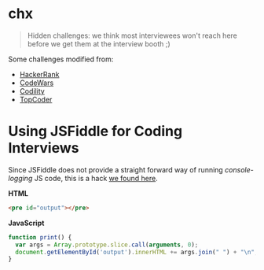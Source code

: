 # chx
>Hidden challenges: we think most interviewees won't reach here before we get them at the interview booth ;)

Some challenges modified from:

- [HackerRank](http://hackerrank.com)
- [CodeWars](https://www.codewars.com/)
- [Codility](http://codility.com)
- [TopCoder](http://topcoder.com)

# Using JSFiddle for Coding Interviews

Since JSFiddle does not provide a straight forward way of running _console-logging_ JS code, this is a hack [we found here](http://stackoverflow.com/questions/17382200/print-var-in-jsfiddle). 

**HTML**
```html
<pre id="output"></pre>
```

**JavaScript**
```javascript
function print() {
  var args = Array.prototype.slice.call(arguments, 0);
  document.getElementById('output').innerHTML += args.join(" ") + "\n";
}
```
